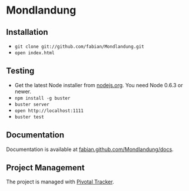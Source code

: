 # Mondlandung

## Installation

* `git clone git://github.com/fabian/Mondlandung.git`
* `open index.html`

## Testing

* Get the latest Node installer from [nodejs.org](http://nodejs.org/). You need Node 0.6.3 or newer.
* `npm install -g buster`
* `buster server`
* `open http://localhost:1111`
* `buster test`

## Documentation

Documentation is available at [fabian.github.com/Mondlandung/docs](http://fabian.github.com/Mondlandung/docs/).

## Project Management

The project is managed with [Pivotal Tracker](https://www.pivotaltracker.com/projects/496495).

